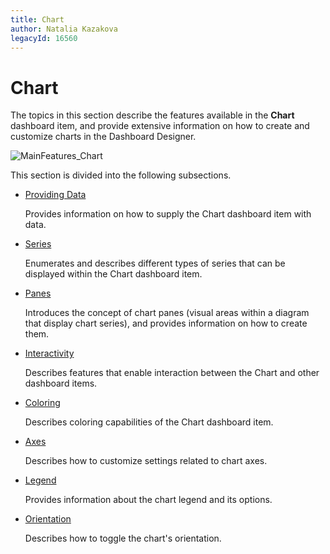 ```yaml
---
title: Chart
author: Natalia Kazakova
legacyId: 16560
---
```

# Chart
The topics in this section describe the features available in the **Chart** dashboard item, and provide extensive information on how to create and customize charts in the Dashboard Designer.

![MainFeatures_Chart](../../../images/img18175.png)

This section is divided into the following subsections.
* [Providing Data](chart/providing-data.md)
	
	Provides information on how to supply the Chart dashboard item with data.
* [Series](chart/series.md)
	
	Enumerates and describes different types of series that can be displayed within the Chart dashboard item.
* [Panes](chart/panes.md)
	
	Introduces the concept of chart panes (visual areas within a diagram that display chart series), and provides information on how to create them.
* [Interactivity](chart/interactivity.md)
	
	Describes features that enable interaction between the Chart and other dashboard items.
* [Coloring](chart/coloring.md)
	
	Describes coloring capabilities of the Chart dashboard item.
* [Axes](chart/axes.md)
	
	Describes how to customize settings related to chart axes.
* [Legend](chart/legend.md)
	
	Provides information about the chart legend and its options.
* [Orientation](chart/orientation.md)
	
	Describes how to toggle the chart's orientation.